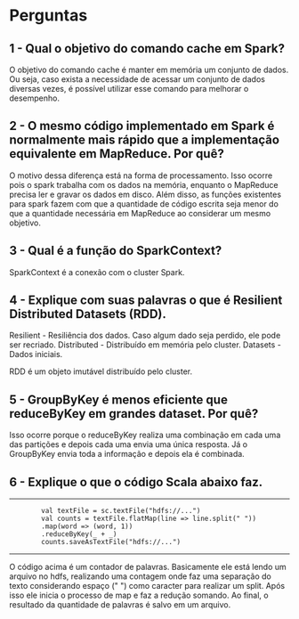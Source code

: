 # Perguntas

## 1 - Qual o objetivo do comando cache em Spark?

O objetivo do comando cache é manter em memória um conjunto de dados. Ou seja, caso exista a necessidade de acessar um conjunto de dados diversas vezes, é possível utilizar esse comando para melhorar o desempenho.

## 2 - O mesmo código implementado em Spark é normalmente mais rápido que a implementação equivalente em MapReduce. Por quê?

O motivo dessa diferença está na forma de processamento. Isso ocorre pois o spark trabalha com os dados na memória, enquanto o MapReduce precisa ler e gravar os dados em disco. Além disso, as funções existentes para spark fazem com que a quantidade de código escrita seja menor do que a quantidade necessária em MapReduce ao considerar um mesmo objetivo.

## 3 - Qual é a função do SparkContext?

SparkContext é a conexão com o cluster Spark.

## 4 - Explique com suas palavras o que é Resilient Distributed Datasets (RDD).

Resilient - Resiliência dos dados. Caso algum dado seja perdido, ele pode ser recriado.
Distributed - Distribuído em memória pelo cluster.
Datasets - Dados iniciais.

RDD é um objeto imutável distribuído pelo cluster.

## 5 - GroupByKey é menos eficiente que reduceByKey em grandes dataset. Por quê?

Isso ocorre porque o reduceByKey realiza uma combinação em cada uma das partições e depois cada uma envia uma única resposta. Já o GroupByKey envia toda a informação e depois ela é combinada.

## 6 - Explique o que o código Scala abaixo faz. 
---
            val textFile = sc.textFile("hdfs://...") 
            val counts = textFile.flatMap(line => line.split(" ")) 
            .map(word => (word, 1)) 
            .reduceByKey(_ + _) 
            counts.saveAsTextFile("hdfs://...") 
---

O código acima é um contador de palavras.
Basicamente ele está lendo um arquivo no hdfs, realizando uma contagem onde faz uma separação do texto considerando espaço (" ") como caracter para realizar um split. Após isso ele inicia o processo de map e faz a redução somando. Ao final, o resultado da quantidade de palavras é salvo em um arquivo.